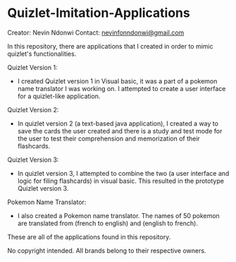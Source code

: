 # Quizlet-Imitation-Applications
Creator: Nevin Ndonwi
Contact: nevinfonndonwi@gmail.com

In this repository, there are applications that I created in order to mimic quizlet's functionalities. 

Quizlet Version 1:
- I created Quizlet version 1 in Visual basic, it was a part of a pokemon name translator I was working on. I attempted to create a user interface for a quizlet-like application. 

Quizlet Version 2:
- In quizlet version 2 (a text-based java application), I created a way to save the cards the user created and there is a study and test mode for the user to test their comprehension and memorization of their flashcards. 

Quizlet Version 3:
- In quizlet version 3, I attempted to combine the two (a user interface and logic for filing flashcards) in visual basic. This resulted in the prototype Quizlet version 3. 

Pokemon Name Translator:
- I also created a Pokemon name translator. The names of 50 pokemon are translated from (french to english) and (english to french). 

These are all of the applications found in this repository.

No copyright intended. All brands belong to their respective owners.
